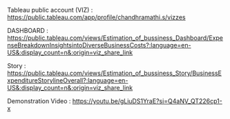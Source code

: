 Tableau public account (VIZ) : https://public.tableau.com/app/profile/chandhramathi.s/vizzes

DASHBOARD : https://public.tableau.com/views/Estimation_of_bussiness_Dashboard/ExpenseBreakdownInsightsintoDiverseBusinessCosts?:language=en-US&:display_count=n&:origin=viz_share_link

Story : https://public.tableau.com/views/Estimation_of_bussiness_Story/BusinessExpenditureStorylineOverall?:language=en-US&:display_count=n&:origin=viz_share_link

Demonstration Video : https://youtu.be/gLiuDS1YraE?si=Q4aNV_QT226cp1-x
